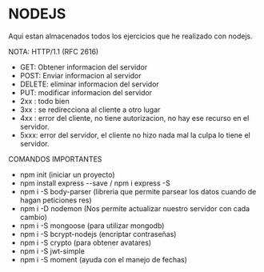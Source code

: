 # NODEJS
Aqui estan almacenados todos los ejercicios que he realizado con nodejs.

NOTA: HTTP/1.1 (RFC 2616)
- GET: Obtener informacion del servidor
- POST: Enviar informacion al servidor
- DELETE: eliminar informacion del servidor
- PUT: modificar informacion del servidor
- 2xx : todo bien
- 3xx : se redirecciona al cliente a otro lugar
- 4xx : error del cliente, no tiene autorizacion, no hay ese recurso en el servidor.
- 5xxx: error del servidor, el cliente no hizo nada mal la culpa lo tiene el servidor.

COMANDOS IMPORTANTES
- npm init (iniciar un proyecto)
- npm install express --save / npm i express -S
- npm i -S body-parser (libreria que permite parsear los datos cuando de hagan peticiones res)
- npm i -D nodemon (Nos permite actualizar nuestro servidor con cada cambio)
- npm i -S mongoose (para utilizar mongodb)
- npm i -S bcrypt-nodejs (encriptar contraseñas)
- npm i -S crypto (para obtener avatares)
- npm i -S jwt-simple
- npm i -S moment (ayuda con el manejo de fechas)





